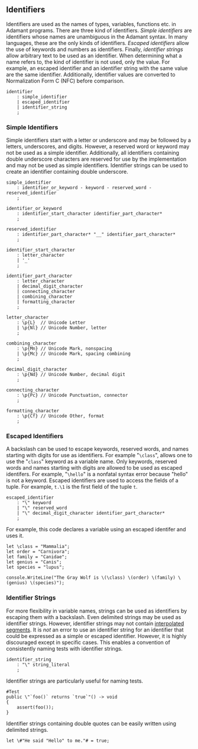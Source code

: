 ## Identifiers

Identifiers are used as the names of types, variables, functions etc. in Adamant programs. There are three kind of identifiers. *Simple identifiers* are identifiers whose names are unambiguous in the Adamant syntax. In many languages, these are the only kinds of identifiers. *Escaped identifiers* allow the use of keywords and numbers as identifiers. Finally, *identifier strings* allow arbitrary text to be used as an identifier. When determining what a name refers to, the kind of identifier is not used, only the value. For example, an escaped identifier and an identifier string with the same value are the same identifier. Additionally, identifier values are converted to Normalization Form C (NFC) before comparison.

```grammar
identifier
    : simple_identifier
    | escaped_identifier
    | identifier_string
    ;
```

### Simple Identifiers

Simple identifiers start with a letter or underscore and may be followed by a letters, underscores, and digits. However, a reserved word or keyword may not be used as a simple identifier. Additionally, all identifiers containing double underscore characters are reserved for use by the implementation and may not be used as simple identifiers. Identifier strings can be used to create an identifier containing double underscore.

```grammar
simple_identifier
    : identifier_or_keyword - keyword - reserved_word - reserved_identifier
    ;

identifier_or_keyword
    : identifier_start_character identifier_part_character*
    ;

reserved_identifier
    : identifier_part_character* "__" identifier_part_character*
    ;

identifier_start_character
    : letter_character
    | '_'
    ;

identifier_part_character
    : letter_character
    | decimal_digit_character
    | connecting_character
    | combining_character
    | formatting_character
    ;

letter_character
    : \p{L}  // Unicode Letter
    | \p{Nl} // Unicode Number, letter
    ;

combining_character
    : \p{Mn} // Unicode Mark, nonspacing
    | \p{Mc} // Unicode Mark, spacing combining
    ;

decimal_digit_character
    : \p{Nd} // Unicode Number, decimal digit
    ;

connecting_character
    : \p{Pc} // Unicode Punctuation, connector
    ;

formatting_character
    : \p{Cf} // Unicode Other, format
    ;
```

### Escaped Identifiers

A backslash can be used to escape keywords, reserved words, and names starting with digits for use as identifiers. For example "`\class`", allows one to use the "`class`" keyword as a variable name. Only keywords, reserved words and names starting with digits are allowed to be used as escaped identifers. For example, "`\hello`" is a nonfatal syntax error because "hello" is not a keyword. Escaped identifiers are used to access the fields of a tuple. For example, `t.\1` is the first field of the tuple `t`.

```grammar
escaped_identifier
    : "\" keyword
    | "\" reserved_word
    | "\" decimal_digit_character identifier_part_character*
    ;
```

For example, this code declares a variable using an escaped identifer and uses it.

```adamant
let \class = "Mammalia";
let order = "Carnivora";
let family = "Canidae";
let genius = "Canis";
let species = "lupus";

console.WriteLine("The Gray Wolf is \(\class) \(order) \(family) \(genius) \(species)");
```

### Identifier Strings

For more flexibility in variable names, strings can be used as identifiers by escaping them with a backslash. Even delimited strings may be used as identifier strings. However, identifier strings may not contain [interpolated segments](literals.md#interpolated-strings). It is *not* an error to use an identifier string for an identifier that could be expressed as a simple or escaped identifier. However, it is highly discouraged except in specific cases. This enables a convention of consistently naming tests with identifier strings.

```grammar
identifier_string
    : "\" string_literal
    ;
```

Identifier strings are particularly useful for naming tests.

```adamant
#Test
public \"`foo()` returns `true`"() -> void
{
    assert(foo());
}
```

Identifier strings containing double quotes can be easily written using delimited strings.

```adamant
let \#"He said "Hello" to me."# = true;
```

